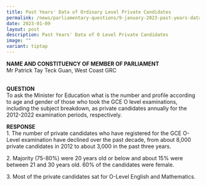 ```yaml
---
title: Past Years' Data of Ordinary Level Private Candidates
permalink: /news/parliamentary-questions/9-january-2023-past-years-data-of-o-level-private-candidates/
date: 2023-01-09
layout: post
description: Past Years' Data of O Level Private Candidates
image: ""
variant: tiptap
---
```

<p><strong>NAME AND CONSTITUENCY OF MEMBER OF PARLIAMENT</strong>
<br>Mr Patrick Tay Teck Guan, West Coast GRC</p>
<p>
<br><strong>QUESTION<br></strong>To ask the Minister for Education what is
the number and profile according to age and gender of those who took the
GCE O level examinations, including the subject breakdown, as private candidates
annually for the 2012-2022 examination periods, respectively.</p>
<p><strong>RESPONSE</strong>
<br>1. The number of private candidates who have registered for the GCE O-Level
examination have declined over the past decade, from about 8,000 private
candidates in 2012 to about 3,000 in the past three years.</p>
<p>2. Majority (75-80%) were 20 years old or below and about 15% were between
21 and 30 years old. 60% of the candidates were female.&nbsp;</p>
<p>3. Most of the private candidates sat for O-Level English and Mathematics.</p>